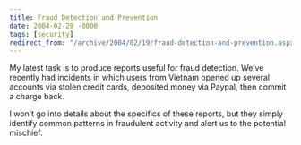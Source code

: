 ```yaml
---
title: Fraud Detection and Prevention
date: 2004-02-20 -0800
tags: [security]
redirect_from: "/archive/2004/02/19/fraud-detection-and-prevention.aspx/"
---
```


My latest task is to produce reports useful for fraud detection. We’ve
recently had incidents in which users from Vietnam opened up several
accounts via stolen credit cards, deposited money via Paypal, then
commit a charge back.

I won’t go into details about the specifics of these reports, but they
simply identify common patterns in fraudulent activity and alert us to
the potential mischief.

